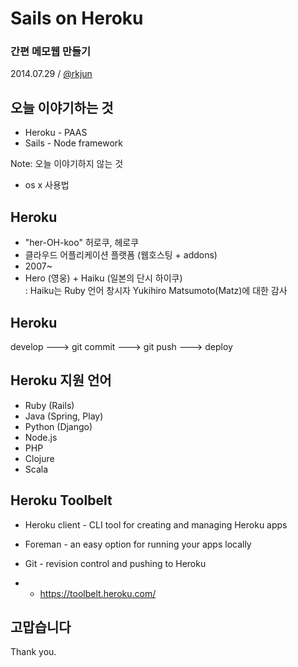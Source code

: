 # Sails on Heroku
### 간편 메모웹 만들기

2014.07.29 / [@rkjun](http://twitter.com/rkjun)




## 오늘 이야기하는 것
- Heroku - PAAS
- Sails - Node framework

Note:
오늘 이야기하지 않는 것
- os x 사용법



## Heroku
- "her-OH-koo" 허로쿠, 헤로쿠
- 클라우드 어플리케이션 플랫폼 (웹호스팅 + addons)
- 2007~
- Hero (영웅) + Haiku (일본의 단시 하이쿠)  
  : Haiku는 Ruby 언어 창시자 Yukihiro Matsumoto(Matz)에 대한 감사


## Heroku
develop ---> git commit ---> git push ---> deploy



## Heroku 지원 언어
- Ruby (Rails)
- Java (Spring, Play)
- Python (Django)
- Node.js
- PHP
- Clojure
- Scala



## Heroku Toolbelt
- Heroku client - CLI tool for creating and managing Heroku apps
- Foreman - an easy option for running your apps locally
- Git - revision control and pushing to Heroku

- - https://toolbelt.heroku.com/






## 고맙습니다
Thank you.

